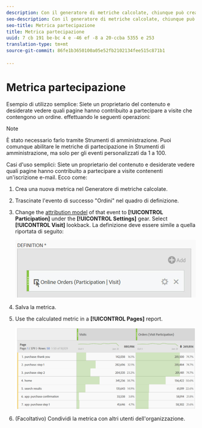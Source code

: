 ```yaml
---
description: Con il generatore di metriche calcolate, chiunque può creare una metrica di partecipazione.
seo-description: Con il generatore di metriche calcolate, chiunque può creare una metrica di partecipazione.
seo-title: Metrica partecipazione
title: Metrica partecipazione
uuid: 7 cb 191 be-bc 4 e -46 ef -8 a 20-ccba 5355 e 253
translation-type: tm+mt
source-git-commit: 86fe1b3650100a05e52fb2102134fee515c871b1

---
```



# Metrica partecipazione

Esempio di utilizzo semplice: Siete un proprietario del contenuto e desiderate vedere quali pagine hanno contribuito a partecipare a visite che contengono un ordine. effettuando le seguenti operazioni:

>[!NOTE]
>
>È stato necessario farlo tramite Strumenti di amministrazione. Puoi comunque abilitare le metriche di partecipazione in Strumenti di amministrazione, ma solo per gli eventi personalizzati da 1 a 100.

Casi d'uso semplici: Siete un proprietario del contenuto e desiderate vedere quali pagine hanno contribuito a partecipare a visite contenenti un'iscrizione e-mail. Ecco come:

1. Crea una nuova metrica nel Generatore di metriche calcolate.
1. Trascinate l'evento di successo "Ordini" nel quadro di definizione.
1. Change the [attribution model](../../../../../components/c-calcmetrics/c-workflow/cm-workflow/c-build-metrics/m-metric-type-alloc.md#concept_B7A1FCFEFA9D4C4883208ACE8C9C8E5E) of that event to **[!UICONTROL Participation]** under the **[!UICONTROL Settings]** gear. Select **[!UICONTROL Visit]** lookback. La definizione deve essere simile a quella riportata di seguito:

   ![](assets/participation.png)

1. Salva la metrica.
1. Use the calculated metric in a **[!UICONTROL Pages]** report.

   ![](assets/participation-pages.png)

1. (Facoltativo) Condividi la metrica con altri utenti dell'organizzazione.

